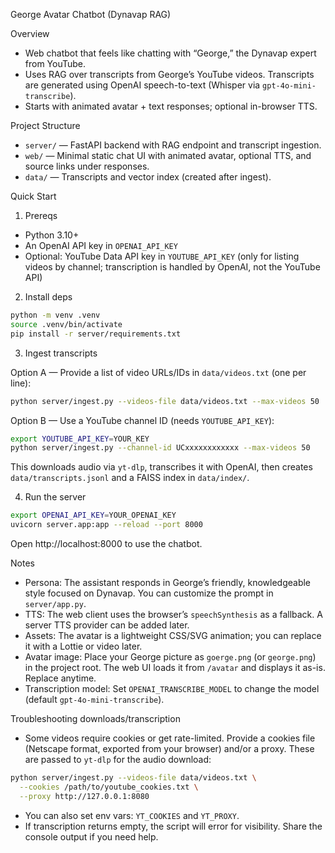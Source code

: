 George Avatar Chatbot (Dynavap RAG)

Overview

- Web chatbot that feels like chatting with “George,” the Dynavap expert from YouTube.
- Uses RAG over transcripts from George’s YouTube videos. Transcripts are generated using OpenAI speech-to-text (Whisper via `gpt-4o-mini-transcribe`).
- Starts with animated avatar + text responses; optional in-browser TTS.

Project Structure

- `server/` — FastAPI backend with RAG endpoint and transcript ingestion.
- `web/` — Minimal static chat UI with animated avatar, optional TTS, and source links under responses.
- `data/` — Transcripts and vector index (created after ingest).

Quick Start

1) Prereqs
- Python 3.10+
- An OpenAI API key in `OPENAI_API_KEY`
- Optional: YouTube Data API key in `YOUTUBE_API_KEY` (only for listing videos by channel; transcription is handled by OpenAI, not the YouTube API)

2) Install deps

```bash
python -m venv .venv
source .venv/bin/activate
pip install -r server/requirements.txt
```

3) Ingest transcripts

Option A — Provide a list of video URLs/IDs in `data/videos.txt` (one per line):

```bash
python server/ingest.py --videos-file data/videos.txt --max-videos 50
```

Option B — Use a YouTube channel ID (needs `YOUTUBE_API_KEY`):

```bash
export YOUTUBE_API_KEY=YOUR_KEY
python server/ingest.py --channel-id UCxxxxxxxxxxxx --max-videos 50
```

This downloads audio via `yt-dlp`, transcribes it with OpenAI, then creates `data/transcripts.jsonl` and a FAISS index in `data/index/`.

4) Run the server

```bash
export OPENAI_API_KEY=YOUR_OPENAI_KEY
uvicorn server.app:app --reload --port 8000
```

Open http://localhost:8000 to use the chatbot.

Notes

- Persona: The assistant responds in George’s friendly, knowledgeable style focused on Dynavap. You can customize the prompt in `server/app.py`.
- TTS: The web client uses the browser’s `speechSynthesis` as a fallback. A server TTS provider can be added later.
- Assets: The avatar is a lightweight CSS/SVG animation; you can replace it with a Lottie or video later.
 - Avatar image: Place your George picture as `goerge.png` (or `george.png`) in the project root. The web UI loads it from `/avatar` and displays it as-is. Replace anytime.
 - Transcription model: Set `OPENAI_TRANSCRIBE_MODEL` to change the model (default `gpt-4o-mini-transcribe`).

Troubleshooting downloads/transcription

- Some videos require cookies or get rate-limited. Provide a cookies file (Netscape format, exported from your browser) and/or a proxy. These are passed to `yt-dlp` for the audio download:

```bash
python server/ingest.py --videos-file data/videos.txt \
  --cookies /path/to/youtube_cookies.txt \
  --proxy http://127.0.0.1:8080
```

- You can also set env vars: `YT_COOKIES` and `YT_PROXY`.
- If transcription returns empty, the script will error for visibility. Share the console output if you need help.
